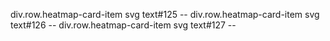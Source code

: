 div.row.heatmap-card-item
    svg
    text#125 --
div.row.heatmap-card-item
    svg
    text#126 --
div.row.heatmap-card-item
    svg
    text#127 --
